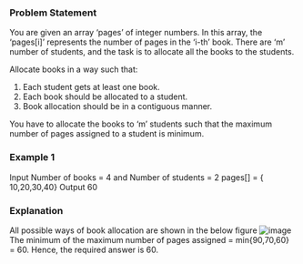 ### Problem Statement
You are given an array ‘pages’ of integer numbers. In this array, the ‘pages[i]’ represents the number of pages in the ‘i-th’ book. There are ‘m’ number of students, and the task is to allocate all the books to the students. 

Allocate books in a way such that:
1. Each student gets at least one book.
2. Each book should be allocated to a student.
3. Book allocation should be in a contiguous manner.
 
You have to allocate the books to ‘m’ students such that the maximum number of pages assigned to a student is minimum.

### Example 1
Input
Number of books = 4 and Number of students = 2
pages[] = { 10,20,30,40}
Output 
60

### Explanation
All possible ways of book allocation are shown in the below figure
![image](https://files.codingninjas.in/article_images/book-allocation-problem-2-1675222026.webp)
The minimum of the maximum number of pages assigned = min{90,70,60} = 60. Hence, the required answer is 60.